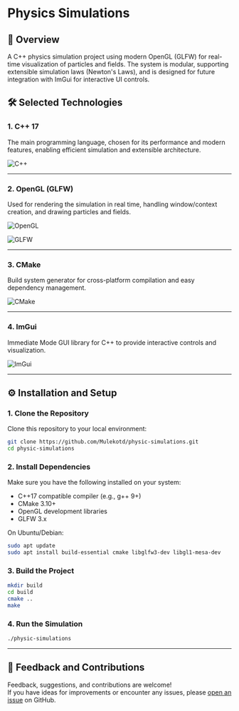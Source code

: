 # Physics Simulations

## 📌 Overview

A C++ physics simulation project using modern OpenGL (GLFW) for real-time visualization of particles and fields. The system is modular, supporting extensible simulation laws (Newton's Laws), and is designed for future integration with ImGui for interactive UI controls.

## 🛠️ Selected Technologies

### 1. C++ 17

The main programming language, chosen for its performance and modern features, enabling efficient simulation and extensible architecture.

![C++](https://upload.wikimedia.org/wikipedia/commons/1/18/ISO_C%2B%2B_Logo.svg)

---

### 2. OpenGL (GLFW)

Used for rendering the simulation in real time, handling window/context creation, and drawing particles and fields.

![OpenGL](https://opengl.org/img/opengl_logo.png)

![GLFW](https://cdn-b.saashub.com/images/app/service_logos/38/b48cc85cebb2/large.png?1553244024)

---

### 3. CMake

Build system generator for cross-platform compilation and easy dependency management.

![CMake](https://upload.wikimedia.org/wikipedia/commons/1/13/Cmake.svg)

---

### 4. ImGui

Immediate Mode GUI library for C++ to provide interactive controls and visualization.

![ImGui](https://blog.conan.io/assets/post_images/2019-06-26/conan-imgui-triangle-rotate-color.gif)

---

## ⚙️ Installation and Setup

### 1. Clone the Repository

Clone this repository to your local environment:

```bash
git clone https://github.com/Mulekotd/physic-simulations.git
cd physic-simulations
```

### 2. Install Dependencies

Make sure you have the following installed on your system:

- C++17 compatible compiler (e.g., g++ 9+)
- CMake 3.10+
- OpenGL development libraries
- GLFW 3.x

On Ubuntu/Debian:

```bash
sudo apt update
sudo apt install build-essential cmake libglfw3-dev libgl1-mesa-dev
```

### 3. Build the Project

```bash
mkdir build
cd build
cmake ..
make
```

### 4. Run the Simulation

```bash
./physic-simulations
```

---

## 🤝 Feedback and Contributions

Feedback, suggestions, and contributions are welcome!  
If you have ideas for improvements or encounter any issues, please [open an issue](https://github.com/Mulekotd/physic-simulations/issues) on GitHub.
